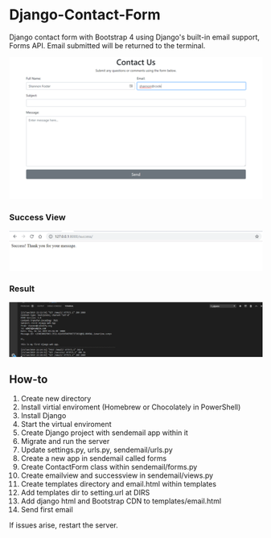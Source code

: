 # Django-Contact-Form
Django contact form with Bootstrap 4 using Django's built-in email support, Forms API. Email submitted will be returned to the terminal.


![screenshot](https://github.com/ShannonCanTech/Django-Contact-Form/blob/master/Contact%20Form%20Screenshot.png)

### Success View
![screenshot](https://github.com/ShannonCanTech/Django-Contact-Form/blob/master/Success%20Contact%20Form.png)

### Result
![screenshot](https://github.com/ShannonCanTech/Django-Contact-Form/blob/master/Terminal%20Contact%20Form%20Result.png)

## How-to
1. Create new directory
2. Install virtial enviroment (Homebrew or Chocolately in PowerShell)
3. Install Django
4. Start the virtual enviroment
5. Create Django project with sendemail app within it
6. Migrate and run the server
7. Update settings.py, urls.py, sendemail/urls.py
8. Create a new app in sendemail called forms
9. Create ContactForm class within sendemail/forms.py
10. Create emailview and successview in sendemail/views.py
11. Create templates directory and email.html within templates
12. Add templates dir to setting.url at DIRS
13. Add django html and Bootstrap CDN to templates/email.html
14. Send first email

If issues arise, restart the server.
